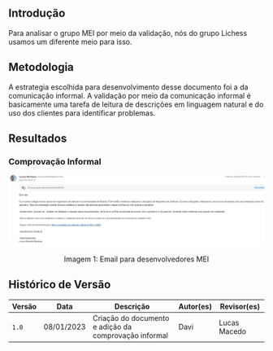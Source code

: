 ## Introdução

Para analisar o grupo MEI por meio da validação, nós do grupo Lichess usamos um diferente meio para isso.

## Metodologia 

A estrategia escolhida para desenvolvimento desse documento foi a da comunicação informal. A validação por meio da comunicação informal é basicamente uma tarefa de leitura de descrições em linguagem natural e do uso dos clientes para identificar problemas. 

## Resultados

### Comprovação Informal

![imagem 1](../../elicitacao/imgs/validacao-grupo-3.jpg)

<div style="text-align: center">
<p>Imagem 1: Email para desenvolvedores MEI</p>
</div>

## Histórico de Versão

| Versão | Data       | Descrição                                                                              | Autor(es)        | Revisor(es)  |
| ------ | ---------- | -------------------------------------------------------------------------------------- | ---------------- | ------------ |
| `1.0`  | 08/01/2023 | Criação do documento e adição da comprovação informal                                             | Davi         | Lucas Macedo |
